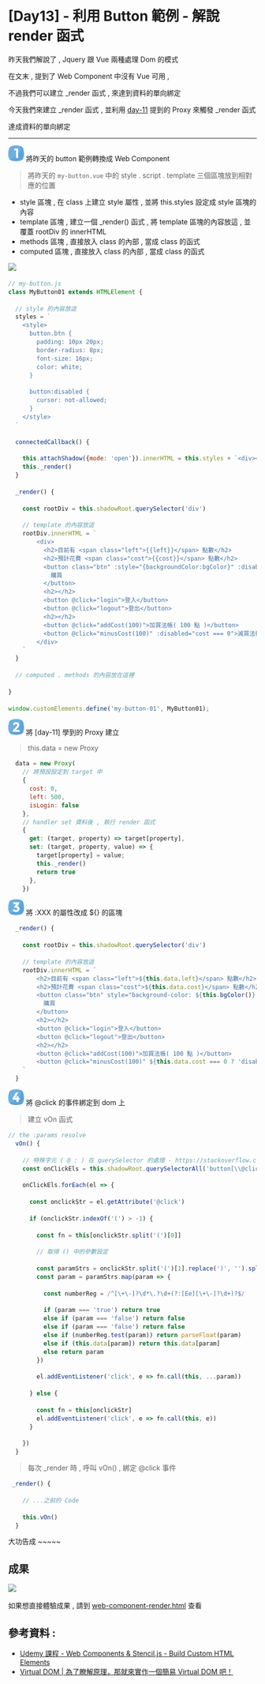 # [Day13] - 利用 Button 範例 - 解說 render 函式

昨天我們解說了 , Jquery 跟 Vue 兩種處理 Dom 的模式

在文末 , 提到了 Web Component 中沒有 Vue 可用 , 

不過我們可以建立 _render 函式 , 來達到資料的單向綁定

今天我們來建立 _render 函式 , 並利用 [day-11]() 提到的 Proxy 來觸發 _render 函式

達成資料的單向綁定

----

![one](https://raw.githubusercontent.com/andrew781026/ithome_ironman_2021/master/day-06/number-icon/one.png) 將昨天的 button 範例轉換成 Web Component

> 將昨天的 `my-button.vue` 中的 style . script . template 三個區塊放到相對應的位置

- style 區塊 , 在 class 上建立 style 屬性 , 並將 this.styles 設定成 style 區塊的內容
- template 區塊 , 建立一個 _render() 函式 , 將 template 區塊的內容放這 , 並覆蓋 rootDiv 的 innerHTML
- methods 區塊 , 直接放入 class 的內部 , 當成 class 的函式
- computed 區塊 , 直接放入 class 的內部 , 當成 class 的函式

![](https://i.imgur.com/K6hqCSi.png)

```javascript
// my-button.js
class MyButton01 extends HTMLElement {

  // style 的內容放這
  styles = `
    <style>
      button.btn {
        padding: 10px 20px;
        border-radius: 8px;
        font-size: 16px;
        color: white;
      }

      button:disabled {
        cursor: not-allowed;
      }
    </style>
  `

  connectedCallback() {

    this.attachShadow({mode: 'open'}).innerHTML = this.styles + `<div></div>`;
    this._render()
  }

  _render() {

    const rootDiv = this.shadowRoot.querySelector('div')

    // template 的內容放這
    rootDiv.innerHTML = `
        <div>
          <h2>目前有 <span class="left">{{left}}</span> 點數</h2>
          <h2>預計花費 <span class="cost">{{cost}}</span> 點數</h2>
          <button class="btn" :style="{backgroundColor:bgColor}" :disabled="disabled" @click="buy">
            購買
          </button>
          <h2></h2>
          <button @click="login">登入</button>
          <button @click="logout">登出</button>
          <h2></h2>
          <button @click="addCost(100)">加買法帳( 100 點 )</button>
          <button @click="minusCost(100)" :disabled="cost === 0">減買法帳( 100 點 )</button>
        </div>
    `
  }

  // computed . methods 的內容放在這裡

}

window.customElements.define('my-button-01', MyButton01);
```

![two](https://raw.githubusercontent.com/andrew781026/ithome_ironman_2021/master/day-06/number-icon/two.png) 將 [day-11] 學到的 Proxy 建立 

> this.data = new Proxy 

```javascript
  data = new Proxy(
    // 將預設設定到 target 中
    {
      cost: 0,
      left: 500,
      isLogin: false
    },
    // handler set 資料後 , 執行 render 函式
    {
      get: (target, property) => target[property],
      set: (target, property, value) => {
        target[property] = value;
        this._render()
        return true
      },
    })
```

![three](https://raw.githubusercontent.com/andrew781026/ithome_ironman_2021/master/day-06/number-icon/three.png) 將 :XXX 的屬性改成 ${} 的區塊

```javascript
  _render() {
  
    const rootDiv = this.shadowRoot.querySelector('div')
  
    // template 的內容放這
    rootDiv.innerHTML = `
        <h2>目前有 <span class="left">${this.data.left}</span> 點數</h2>
        <h2>預計花費 <span class="cost">${this.data.cost}</span> 點數</h2>
        <button class="btn" style="background-color: ${this.bgColor()};" ${this.disabled() ? 'disabled':'' } @click="buy">
          購買
        </button>
        <h2></h2>
        <button @click="login">登入</button>
        <button @click="logout">登出</button>
        <h2></h2>
        <button @click="addCost(100)">加買法帳( 100 點 )</button>
        <button @click="minusCost(100)" ${this.data.cost === 0 ? 'disabled':'' }>減買法帳( 100 點 )</button>
    `
  }
```

![four](https://raw.githubusercontent.com/andrew781026/ithome_ironman_2021/master/day-06/number-icon/four.png) 將 @click 的事件綁定到 dom 上

> 建立 vOn 函式

```javascript
// the :params resolve
  vOn() {

    // 特殊字元 ( @ : ) 在 querySelector 的處理 - https://stackoverflow.com/questions/45110893/select-elements-by-attributes-with-colon
    const onClickEls = this.shadowRoot.querySelectorAll('button[\\@click]')

    onClickEls.forEach(el => {

      const onclickStr = el.getAttribute('@click')

      if (onclickStr.indexOf('(') > -1) {

        const fn = this[onclickStr.split('(')[0]]

        // 取得 () 中的參數設定

        const paramStrs = onclickStr.split('(')[1].replace(')', '').split(',')
        const param = paramStrs.map(param => {

          const numberReg = /^[\+\-]?\d*\.?\d+(?:[Ee][\+\-]?\d+)?$/

          if (param === 'true') return true
          else if (param === 'false') return false
          else if (param === 'false') return false
          else if (numberReg.test(param)) return parseFloat(param)
          else if (this.data[param]) return this.data[param]
          else return param
        })

        el.addEventListener('click', e => fn.call(this, ...param))

      } else {

        const fn = this[onclickStr]
        el.addEventListener('click', e => fn.call(this, e))
      }

    })
  }
``` 

> 每次 _render 時 , 呼叫 vOn() , 綁定 @click 事件

```javascript
 _render() {

    // ...之前的 Code

    this.vOn()
  }
```

大功告成 ~~~~~

## 成果

![](https://i.imgur.com/jx0Ngjd.gif)
 

如果想直接體驗成果 , 請到 [web-component-render.html](https://andrew781026.github.io/ithome_ironman_2021/day-13/show-wc.html) 查看

## 參考資料 :

- [Udemy 課程 - Web Components & Stencil.js - Build Custom HTML Elements](https://www.udemy.com/course/web-components-stenciljs-build-custom-html-elements/)
- [Virtual DOM | 為了瞭解原理，那就來實作一個簡易 Virtual DOM 吧！](https://medium.com/%E6%89%8B%E5%AF%AB%E7%AD%86%E8%A8%98/build-a-simple-virtual-dom-5cf12ccf379f)
